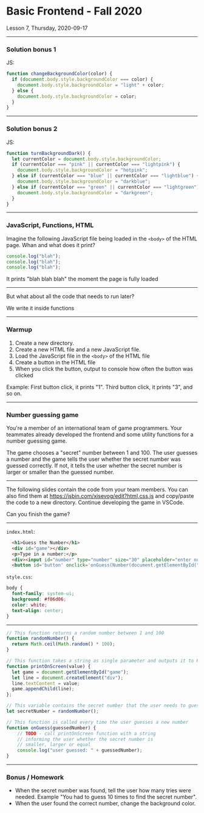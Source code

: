 <!-- .slide: id="lesson7" -->

# Basic Frontend - Fall 2020

Lesson 7, Thursday, 2020-09-17

---

### Solution bonus 1

JS:

```js
function changeBackgroundColor(color) {
  if (document.body.style.backgroundColor === color) {
    document.body.style.backgroundColor = "light" + color;
  } else {
    document.body.style.backgroundColor = color;
  }
}
```

---

### Solution bonus 2

JS:

```js
function turnBackgroundDark() {
  let currentColor = document.body.style.backgroundColor;
  if (currentColor === "pink" || currentColor === "lightpink") {
    document.body.style.backgroundColor = "hotpink";
  } else if (currentColor === "blue" || currentColor === "lightblue") {
    document.body.style.backgroundColor = "darkblue";
  } else if (currentColor === "green" || currentColor === "lightgreen") {
    document.body.style.backgroundColor = "darkgreen";
  }
}
```

---

### JavaScript, Functions, HTML

Imagine the following JavaScript file being loaded in the `<body>` of the HTML page. Whan and what does it print?

```js
console.log("blah");
console.log("blah");
console.log("blah");
```

It prints "blah blah blah" the moment the page is fully loaded<!-- .element: class="fragment" -->

---

But what about all the code that needs to run later?

We write it inside functions<!-- .element: class="fragment" -->

---

### Warmup

1. Create a new directory.
1. Create a new HTML file and a new JavaScript file.
1. Load the JavaScript file in the `<body>` of the HTML file
1. Create a button in the HTML file
1. When you click the button, output to console how often the button was clicked

Example: First button click, it prints "1". Third button click, it prints "3", and so on.

---

### Number guessing game

You're a member of an international team of game programmers. Your teammates already developed the frontend and some utility functions for a number guessing game.

The game chooses a "secret" number between 1 and 100. The user guesses a number and the game tells the user whether the secret number was guessed correctly. If not, it tells the user whether the secret number is larger or smaller than the guessed number.

---

The following slides contain the code from your team members. You can also find them at https://jsbin.com/xisevog/edit?html,css,js and copy/paste the code to a new directory. Continue developing the game in VSCode.

Can you finish the game?

---

`index.html`:
```html
  <h1>Guess the Number</h1>
  <div id="game"></div>
  <p>Type in a number:</p>
  <div><input id="number" type="number" size="30" placeholder="enter number"/></div>
  <button id='button' onclick='onGuess(Number(document.getElementById("number").value))'>Guess</button>
```

`style.css`:
```css
body {
  font-family: system-ui;
  background: #f06d06;
  color: white;
  text-align: center;
}
```

---

```js
// This function returns a random number between 1 and 100
function randomNumber() {
  return Math.ceil(Math.random() * 100);
}

// This function takes a string as single parameter and outputs it to HTML
function printOnScreen(value) {
  let game = document.getElementById("game");
  let line = document.createElement("div");
  line.textContent = value;
  game.appendChild(line);
};

// This variable contains the secret number that the user needs to guess
let secretNumber = randomNumber();

// This function is called every time the user guesses a new number
function onGuess(guessedNumber) {
    // TODO - call printOnScreen function with a string
    // informing the user whether the secret number is
    // smaller, larger or equal
    console.log("user guessed: " + guessedNumber);
}
```

---

### Bonus / Homework

* When the secret number was found, tell the user how many tries were needed. Example "You had to guess 10 times to find the secret number".
* When the user found the correct number, change the background color.
